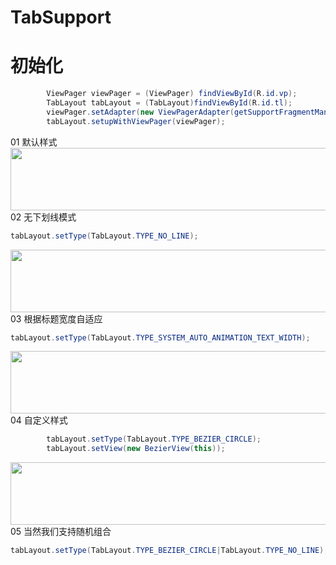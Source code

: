 # TabSupport

# 初始化

```java
        ViewPager viewPager = (ViewPager) findViewById(R.id.vp);
        TabLayout tabLayout = (TabLayout)findViewById(R.id.tl);
        viewPager.setAdapter(new ViewPagerAdapter(getSupportFragmentManager()));
        tabLayout.setupWithViewPager(viewPager);
```
01 默认样式 <br>
<img src="blob/master/library/src/main/res/img/DEFAULT.png" width="700" height="100" /> <br>
02 无下划线模式 <br>
```java
tabLayout.setType(TabLayout.TYPE_NO_LINE);
```
<img src="https://github.com/LessTalk/TabSupport/blob/master/library/src/main/res/img/TYPE_NO_LINE.png" width="700" height="100" /> <br>
03 根据标题宽度自适应 <br>
```java
tabLayout.setType(TabLayout.TYPE_SYSTEM_AUTO_ANIMATION_TEXT_WIDTH); 
```
<img src="https://github.com/LessTalk/TabSupport/blob/master/library/src/main/res/img/TYPE_SYSTEM_AUTO_ANIMATION_TEXT_WIDTH.png" width="700" height="100" /> <br>
04 自定义样式
```java
        tabLayout.setType(TabLayout.TYPE_BEZIER_CIRCLE);
        tabLayout.setView(new BezierView(this));
```
<img src="https://github.com/LessTalk/TabSupport/blob/master/library/src/main/res/img/TYPE_BEZIER_CIRCLE.png" width="700" height="100" /> <br>
05 当然我们支持随机组合
```java
tabLayout.setType(TabLayout.TYPE_BEZIER_CIRCLE|TabLayout.TYPE_NO_LINE);
```

